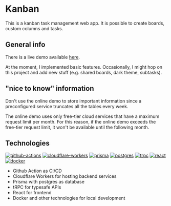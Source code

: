 # Kanban
This is a kanban task management web app. It is possible to create boards, custom columns and tasks.

## General info
There is a live demo available [here](https://kanban-35a.pages.dev).

At the moment, I implemented basic features. Occasionally, I might hop on this project and add new stuff (e.g. shared boards, dark theme, subtasks).

## "nice to know" information
Don't use the online demo to store important information since a preconfigured service truncates all the tables every week.

The online demo uses only free-tier cloud services that have a maximum request limit per month. For this reason, if the online demo exceeds the free-tier request limit, it won't be available until the following month.

## Technologies
[![github-actions](https://img.shields.io/badge/github-actions-161b22?style=for-the-badge&logo=github&logoColor=white)](https://docs.github.com/en/actions) [![cloudflare-workers](https://img.shields.io/badge/workers-161b22?style=for-the-badge&logo=cloudflare&logoColor=f6821f)](https://workers.cloudflare.com) [![prisma](https://img.shields.io/badge/Prisma-3982CE?style=for-the-badge&logo=Prisma&logoColor=white)](https://www.prisma.io/) [![postgres](https://img.shields.io/badge/PostgreSQL-316192?style=for-the-badge&logo=postgresql&logoColor=white
)](https://www.postgresql.org/) [![trpc](https://img.shields.io/badge/trpc-222222?style=for-the-badge&logo=trpc&logoColor=3c8dc7)](https://trpc.io/) [![react](https://img.shields.io/badge/react-222222?style=for-the-badge&logo=react&logoColor=61dafb)](https://reactjs.org/) [![docker](https://img.shields.io/badge/docker-20232A?style=for-the-badge&logo=docker&logoColor=61DAFB)](https://www.docker.com/) 

- Github Action as CI/CD
- Cloudflare Workers for hosting backend services
- Prisma with postgres as database
- tRPC for typesafe APIs
- React for frontend
- Docker and other technologies for local development